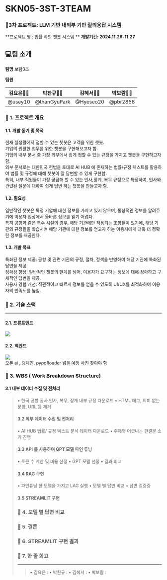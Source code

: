 # SKN05-3ST-3TEAM


### 🤖3차 프로젝트: LLM 기반 내외부 기반 질의응답 시스템 <br>
 **프로젝트 명 : 법률 확인 챗봇 시스템 **
 **개발기간: 2024.11.26-11.27**

## 💻팀 소개
**팀명** 
보람3조


**팀원**

|  **김요은👩‍💻** |  **박찬규👨‍💻** |  **김혜서👩‍💻** |  **박보람👩‍💻** |
|:---------:|:---------:|:---------:|:-----------:|
| @usey10 | @thanGyuPark | @Hyeseo20 |  @pbr2858 |

### 📌 1. 프로젝트 개요
#### 1.1. 개발 동기 및 목적
현재 실생활에서 접할 수 있는 챗봇은 고객을 위한 챗봇. <br>
기업의 원활한 업무를 위한 챗봇을 구현해보고자 함.<br>
기업의 내부 문서 중 가장 외부에서 쉽게 접할 수 있는 규정을 가지고 챗봇을 구현하고자 함.<br>
외부 문서로는 대한민국 헌법을 토대로 AI HUB 에 존재하는 법률/규정 텍스트를 활용하여 법률 및 규정에 대해 챗봇이 잘 답변할 수 있게 구현함.<br>
특히, 내부 직원들이 가장 궁금해 할 수 있는 인사,징계, 복무 규정으로 특정하여, 인사와 관련된 질문에 대하여 쉽게 답변 하는 챗봇을 만들고자 함.<br>

#### 1.2. 필요성
일반적인 챗봇은 특정 기업에 대한 정보를 가지고 있지 않으며, 통상적인 정보를 알려주기에 이용자 입장에서 올바른 정보를 얻기 어렵다.<br>
특히 공항과 같은 특수 시설의 경우, 해당 기관에만 적용되는 조항들이 있기에, 해당 기관의 규정들을 학습시켜 해당 기관에 대한 정보를 얻고자 하는 이용자에게 더욱 더 정확한 정보를 재공한다. <br>

#### 1.3. 개발 목표 
특화된 정보 제공: 공항 및 관련 기관의 규정, 절차, 정책을 반영하여 해당 기관에 특화된 답변을 제공. <br>
정확성 향상: 일반적인 챗봇의 한계를 넘어, 이용자가 요구하는 정보에 대해 정확하고 구체적인 답변을 제공. <br>
사용자 경험 개선: 직관적이고 빠르게 정보를 얻을 수 있도록 UI/UX를 최적화하여 이용자의 만족도를 높임. <br>


 ### 📌 2. 기술 스택
<hr>

#### 2.1. 프론트엔드
	
<div>
<img src="http://img.shields.io/badge/Streamlit-FF4B4B?style=flat&logo=Streamlit&logoColor=white"> 
</div> 

#### 2.2. 백엔드

<div>
<img src="https://img.shields.io/badge/Python-3776AB?style=flat-square&logo=Python&logoColor=white"> 
</div> 
<div>
오픈 ai , 랭체인, pypdfloader 넣을 예정 사진 찾아야 함 
</div> 
<div>


### 📌 3. WBS ( Work Breakdown Structure) 
#### 3.1 내부 데이터 수집 및 전처리 
<blockquote>
•	한국 공항 공사 인사, 복무, 징계 내부 규정 다운로드
• HTML 태그, 의미 없는 문양, URL 등 제거
  
#### 3.2 외부 데이터 수집 및 전처리
• AI HUB 법률/ 규정 텍스트 분석 데이터 다운로드
• 주제와 어긋나는 판결문 소거 진행

#### 3.3 API 를 사용하여 GPT 모델 파인 튜닝
• 토큰 수 계산 및 비용 산정 
• GPT 모델 선정
• 결과 비교

#### 3.4 RAG 구현
• 파인튜닝 한 모델을 가지고 LAG 실행 
• 모델 별 답변 비교
• 답변 검증증

#### 3.5 STREAMLIT 구현 

### 📌 4. 모델 별 답변 비교 

### 📌 5. 결론 

### 📌 6. STREAMLIT 구현 결과 

### 📌 7. 한 줄 회고
<hr>
<blockquote>

•	김요은 : 
•	박찬규 : 
•	김혜서 : 
•	박보람 : 

</blockquote>
